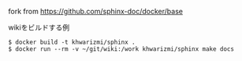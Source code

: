 fork from https://github.com/sphinx-doc/docker/base


wikiをビルドする例

```
$ docker build -t khwarizmi/sphinx .
$ docker run --rm -v ~/git/wiki:/work khwarizmi/sphinx make docs
```
